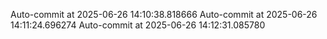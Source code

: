 
Auto-commit at 2025-06-26 14:10:38.818666
Auto-commit at 2025-06-26 14:11:24.696274
Auto-commit at 2025-06-26 14:12:31.085780